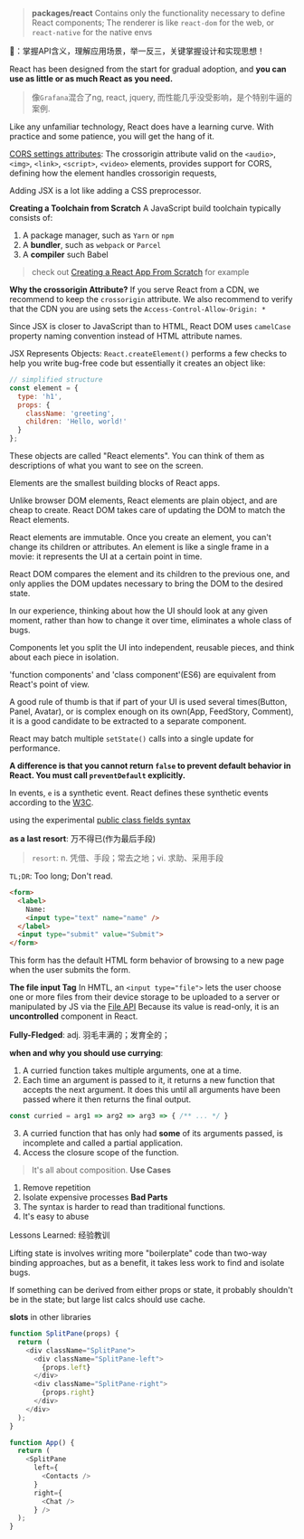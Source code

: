 
> **packages/react**
> Contains only the functionality necessary to define React components;
> The renderer is like `react-dom` for the web, or `react-native` for the native envs

🎯：掌握API含义，理解应用场景，举一反三，关键掌握设计和实现思想！

React has been designed from the start for gradual adoption, and **you can use as little or as much React as you need.**
> 像`Grafana`混合了ng, react, jquery, 而性能几乎没受影响，是个特别牛逼的案例.

Like any unfamiliar technology, React does have a learning curve. With practice and some patience, you will get the hang of it.

[CORS settings attributes](https://developer.mozilla.org/zh-CN/docs/Web/HTML/CORS_settings_attributes): The crossorigin attribute valid on the `<audio>`, `<img>`, `<link>`, `<script>`, `<video>` elements, provides support for CORS, defining how the element handles crossorigin requests, 


Adding JSX is a lot like adding a CSS preprocessor. 

**Creating a Toolchain from Scratch**
A JavaScript build toolchain typically consists of:
1. A package manager, such as `Yarn` or `npm`
2. A **bundler**, such as `webpack` or `Parcel`
3. A **compiler** such Babel
> check out [Creating a React App From Scratch](https://blog.usejournal.com/creating-a-react-app-from-scratch-f3c693b84658) for example


**Why the crossorigin Attribute?**
If you serve React from a CDN, we recommend to keep the `crossorigin` attribute.
We also recommend to verify that the CDN you are using sets the `Access-Control-Allow-Origin: *`


Since JSX is closer to JavaScript than to HTML, React DOM uses `camelCase` property naming convention instead of HTML attribute names.

JSX Represents Objects: `React.createElement()` performs a few checks to help you write bug-free code but essentially it creates an object like:
```javascript
// simplified structure
const element = {
  type: 'h1',
  props: {
    className: 'greeting',
    children: 'Hello, world!'
  }
};
```
These objects are called "React elements". You can think of them as descriptions of what you want to see on the screen.


Elements are the smallest building blocks of React apps.

Unlike browser DOM elements, React elements are plain object, and are cheap to create. React DOM takes care of updating the DOM to match the React elements.

React elements are immutable. Once you create an element, you can't change its children or attributes. An element is like a single frame in a movie: it represents the UI at a certain point in time.

React DOM compares the element and its children to the previous one, and only applies the DOM updates necessary to bring the DOM to the desired state.

In our experience, thinking about how the UI should look at any given moment, rather than how to change it over time, eliminates a whole class of bugs.

Components let you split the UI into independent, reusable pieces, and think about each piece in isolation.

'function components' and 'class component'(ES6) are equivalent from React's point of view.

A good rule of thumb is that if part of your UI is used several times(Button, Panel, Avatar), or is complex enough on its own(App, FeedStory, Comment), it is a good candidate to be extracted to a separate component.

React may batch multiple `setState()` calls into a single update for performance.

**A difference is that you cannot return `false` to prevent default behavior in React. You must call `preventDefault` explicitly.**

In events, `e` is a synthetic event. React defines these synthetic events according to the [W3C](https://www.w3.org/TR/DOM-Level-3-Events/).

using the experimental [public class fields syntax](https://babeljs.io/docs/en/babel-plugin-proposal-class-properties)

**as a last resort**: 万不得已(作为最后手段)
> `resort`: n. 凭借、手段；常去之地；vi. 求助、采用手段
 
`TL;DR`: Too long; Don't read.

```html
<form>
  <label>
    Name: 
    <input type="text" name="name" />
  </label>
  <input type="submit" value="Submit">
</form>
```
This form has the default HTML form behavior of browsing to a new page when the user submits the form.


**The file input Tag**
In HMTL, an `<input type="file">` lets the user choose one or more files from their device storage to be uploaded to a server or manipulated by JS via the [File API](https://developer.mozilla.org/en-US/docs/Web/API/File/Using_files_from_web_applications)
Because its value is read-only, it is an **uncontrolled** component in React. 

**Fully-Fledged**: adj. 羽毛丰满的；发育全的；

**when and why you should use currying**:
1. A curried function takes multiple arguments, one at a time.
2. Each time an argument is passed to it, it returns a new function that accepts the next argument. It does this until all arguments have been passed where it then returns the final output.
```javascript
const curried = arg1 => arg2 => arg3 => { /** ... */ }
```
3. A curried function that has only had **some** of its arguments passed, is incomplete and called a partial application.
4. Access the closure scope of the function.
> It's all about composition.
**Use Cases**
1. Remove repetition
2. Isolate expensive processes
**Bad Parts**
1. The syntax is harder to read than traditional functions.
2. It's easy to abuse

Lessons Learned: 经验教训

Lifting state is involves writing more "boilerplate" code than two-way binding approaches, but as a benefit, it takes less work to find and isolate bugs.

If something can be derived from either props or state, it probably shouldn't be in the state; but large list calcs should use cache.


**slots** in other libraries
```javascript
function SplitPane(props) {
  return (
    <div className="SplitPane">
      <div className="SplitPane-left">
        {props.left}
      </div>
      <div className="SplitPane-right">
        {props.right}
      </div>
    </div>
  );
}

function App() {
  return (
    <SplitPane
      left={
        <Contacts />
      }
      right={
        <Chat />
      } />
  );
}
```






